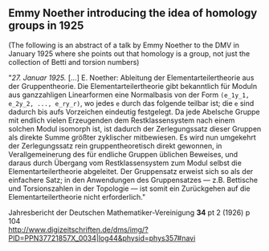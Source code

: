 ## Emmy Noether introducing the idea of homology groups in 1925

(The following is an abstract of a talk by Emmy Noether to the DMV in January 1925 where she points out that homology is a group, not just the collection of Betti and torsion numbers)


"_27. Januar 1925._ [...] E. Noether: Ableitung der Elementarteilertheorie aus der Gruppentheorie. Die Elementarteilertheorie gibt bekanntlich für Moduln aus ganzzahligen Linearformen eine Normalbasis von der Form `(e_1y_1, e_2y_2, ..., e_ry_r)`, wo jedes `e` durch das folgende teilbar ist; die `e` sind dadurch bis aufs Vorzeichen eindeutig festgelegt. Da jede Abelsche Gruppe mit endlich vielen Erzeugenden dem Restklassensystem nach einem solchen Modul isomorph ist, ist dadurch der Zerlegungssatz dieser Gruppen als direkte Summe größter zyklischer mitbewiesen. Es wird nun umgekehrt der Zerlegungssatz rein gruppentheoretisch direkt gewonnen, in Verallgemeinerung des für endliche Gruppen üblichen Beweises, und daraus durch Übergang vom Restklassensystem zum Modul selbst die Elementarteilertheorie abgeleitet. Der Gruppensatz erweist sich so als der einfachere Satz; in den Anwendungen des Gruppensatzes — z.B. Bettische und Torsionszahlen in der Topologie — ist somit ein Zurückgehen auf die Elementarteilertheorie nicht erforderlich."

Jahresbericht der Deutschen Mathematiker-Vereinigung **34** pt 2 (1926) p 104</br>
<http://www.digizeitschriften.de/dms/img/?PID=PPN37721857X_0034|log44&physid=phys357#navi>
